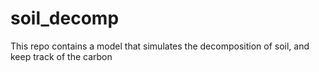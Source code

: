 # soil_decomp
This repo contains a model that simulates the decomposition of soil, and keep track of the carbon  
